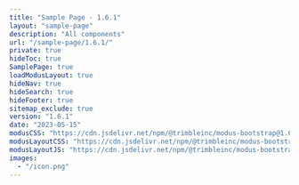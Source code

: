 ```yaml
---
title: "Sample Page - 1.6.1"
layout: "sample-page"
description: "All components"
url: "/sample-page/1.6.1/"
private: true
hideToc: true
SamplePage: true
loadModusLayout: true
hideNav: true
hideSearch: true
hideFooter: true
sitemap_exclude: true
version: "1.6.1"
date: "2023-05-15"
modusCSS: "https://cdn.jsdelivr.net/npm/@trimbleinc/modus-bootstrap@1.6.1/dist/"
modusLayoutCSS: "https://cdn.jsdelivr.net/npm/@trimbleinc/modus-bootstrap@1.6.1/dist/modus-layout.min.css"
modusLayoutJS: "https://cdn.jsdelivr.net/npm/@trimbleinc/modus-bootstrap@1.6.1/dist/modus-layout.min.js"
images:
  - "/icon.png"
---
```


<style>
@media (prefers-color-scheme: dark) {
  .grid-item.bg-white {
    background-color: #171c1e !important;
  }
  .modus-content {
    background-color: #252a2e !important;
  }
}
</style>
